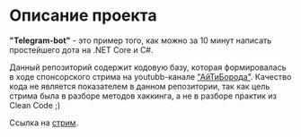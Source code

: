 # Описание проекта
**"Telegram-bot"** - это пример того, как можно за 10 минут написать простейшего дота на .NET Core и C#. 

Данный репозиторий содержит кодовую базу, которая формировалась в ходе спонсорского стрима на youtubb-канале ["АйТиБорода"](https://youtube.com/itbeard). Качество кода не является показателем в данном репозитории, так как цель стрима была в разборе методов хаккинга, а не в разборе практик из Clean Code ;)

Ссылка на [стрим](https://youtu.be/ryIiVvzqUjc).
